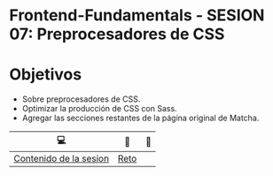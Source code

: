 # Frontend-Fundamentals - SESION 07: Preprocesadores de CSS

# Objetivos

- Sobre preprocesadores de CSS.
- Optimizar la producción de CSS con Sass.
- Agregar las secciones restantes de la página original de Matcha.

| :computer: | :floppy_disk: | :crystal_ball: | 
| ------------- |------------- | ------------- |
| [Contenido de la sesion](https://github.com/mibarra24/Frontend-Fundamentals/blob/main/sesion-07/index.html) | [Reto](https://github.com/mibarra24/Frontend-Fundamentals/tree/main/sesion-06/sass) |
